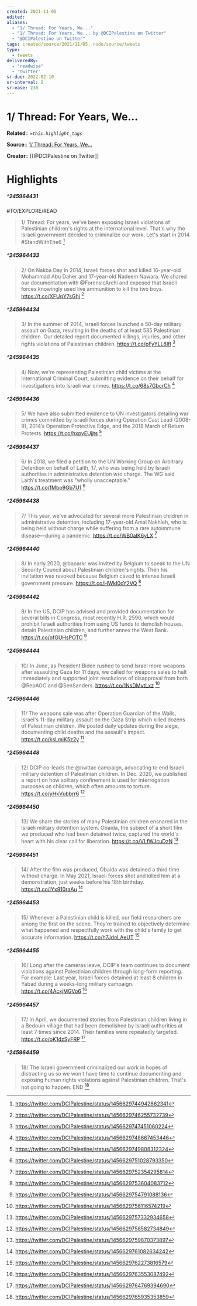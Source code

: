 ```yaml
---
created: 2021-11-05
edited: 
aliases:
  - "1/ Thread: For Years, We..."
  - "1/ Thread: For Years, We... by @DCIPalestine on Twitter"
  - "@DCIPalestine on Twitter"
tags: created/source/2021/11/05, node/source/tweets
type: 
  - tweets
deliveredBy: 
  - "readwise"
  - "twitter"
sr-due: 2022-02-10
sr-interval: 2
sr-ease: 230
---
```

# 1/ Thread: For Years, We...

**Related**:: 
*`=this.highlight_tags`*

**Source**:: [1/ Thread: For Years, We...](https://twitter.com/DCIPalestine/status/1456629744942862341)

**Creator**:: [[@DCIPalestine on Twitter]]

# Highlights
##### ^245964431
#TO/EXPLORE/READ  
> 1/ Thread: For years, we've been exposing Israeli violations of Palestinian children's rights at the international level. That's why the Israeli government decided to criminalize our work.
> Let's start in 2014. \#StandWithThe6 
  [^245964431]

[^245964431]: https://twitter.com/DCIPalestine/status/1456629744942862341

##### ^245964433
  
> 2/ On Nakba Day in 2014, Israeli forces shot and killed 16-year-old Mohammad Abu Daher and 17-year-old Nadeem Nawara. We shared our documentation with @ForensicArchi and exposed that Israeli forces knowingly used live ammunition to kill the two boys. https://t.co/XFUqY7sGhj 
  [^245964433]

[^245964433]: https://twitter.com/DCIPalestine/status/1456629746255732739

##### ^245964434
  
> 3/ In the summer of 2014, Israeli forces launched a 50-day military assault on Gaza, resulting in the deaths of at least 535 Palestinian children. Our detailed report documented killings, injuries, and other rights violations of Palestinian children. https://t.co/pFyYLL8IfI 
  [^245964434]

[^245964434]: https://twitter.com/DCIPalestine/status/1456629747451060224

##### ^245964435
  
> 4/ Now, we're representing Palestinian child victims at the International Criminal Court, submitting evidence on their behalf for investigations into Israeli war crimes. https://t.co/68s7GbcrCh 
  [^245964435]

[^245964435]: https://twitter.com/DCIPalestine/status/1456629748667453446

##### ^245964436
  
> 5/ We have also submitted evidence to UN investigators detailing war crimes committed by Israeli forces during Operation Cast Lead (2008-9), 2014’s Operation Protective Edge, and the 2018 March of Return Protests. https://t.co/hxpvEUjjts 
  [^245964436]

[^245964436]: https://twitter.com/DCIPalestine/status/1456629749808312324

##### ^245964437
  
> 6/ In 2018, we filed a petition to the UN Working Group on Arbitrary Detention on behalf of Laith, 17, who was being held by Israeli authorities in administrative detention w/o charge. The WG said Laith's treatment was "wholly unacceptable." https://t.co/fMbp9Gb7U1 
  [^245964437]

[^245964437]: https://twitter.com/DCIPalestine/status/1456629751028793350

##### ^245964438
  
> 7/ This year, we've advocated for several more Palestinian children in administrative detention, including 17-year-old Amal Nakhleh, who is being held without charge while suffering from a rare autoimmune disease—during a pandemic. https://t.co/WB0aIK6yLX 
  [^245964438]

[^245964438]: https://twitter.com/DCIPalestine/status/1456629752354295814

##### ^245964440
  
> 8/ In early 2020, @baparkr was invited by Belgium to speak to the UN Security Council about Palestinian children's rights. Then his invitation was revoked because Belgium caved to intense Israeli government pressure. https://t.co/HWkI0oY2VQ 
  [^245964440]

[^245964440]: https://twitter.com/DCIPalestine/status/1456629753604083712

##### ^245964442
  
> 9/ In the US, DCIP has advised and provided documentation for several bills in Congress, most recently H.R. 2590, which would prohibit Israeli authorities from using US funds to demolish houses, detain Palestinian children, and further annex the West Bank. https://t.co/ofGUHsPOTC 
  [^245964442]

[^245964442]: https://twitter.com/DCIPalestine/status/1456629754791088136

##### ^245964444
  
> 10/ In June, as President Biden rushed to send Israel more weapons after assaulting Gaza for 11 days, we called for weapons sales to halt immediately and supported joint resolutions of disapproval from both @RepAOC and @SenSanders. https://t.co/1NsDMvtLxz 
  [^245964444]

[^245964444]: https://twitter.com/DCIPalestine/status/1456629756116574219

##### ^245964446
  
> 11/ The weapons sale was after Operation Guardian of the Walls, Israel's 11-day military assault on the Gaza Strip which killed dozens of Palestinian children. We posted daily updates during the siege, documenting child deaths and the assault's impact. https://t.co/ksLmiK5z2y 
  [^245964446]

[^245964446]: https://twitter.com/DCIPalestine/status/1456629757332934658

##### ^245964448
  
> 12/ DCIP co-leads the @nwttac campaign, advocating to end Israeli military detention of Palestinian children. In Dec. 2020, we published a report on how solitary confinement is used for interrogation purposes on children, which often amounts to torture. https://t.co/yHkVubbrr6 
  [^245964448]

[^245964448]: https://twitter.com/DCIPalestine/status/1456629758582734849

##### ^245964450
  
> 13/ We share the stories of many Palestinian children ensnared in the Israeli military detention system. Obaida, the subject of a short film we produced who had been detained twice, captured the world's heart with his clear call for liberation. https://t.co/VLfWJcuDzN 
  [^245964450]

[^245964450]: https://twitter.com/DCIPalestine/status/1456629759870373897

##### ^245964451
  
> 14/ After the film was produced, Obaida was detained a third time without charge. In May 2021, Israeli forces shot and killed him at a demonstration, just weeks before his 18th birthday. https://t.co/iYx910raAu 
  [^245964451]

[^245964451]: https://twitter.com/DCIPalestine/status/1456629761082634242

##### ^245964453
  
> 15/ Whenever a Palestinian child is killed, our field researchers are among the first on the scene. They're trained to objectively determine what happened and respectfully work with the child's family to get accurate information. https://t.co/h7JdoLAeUT 
  [^245964453]

[^245964453]: https://twitter.com/DCIPalestine/status/1456629762273816579

##### ^245964455
  
> 16/ Long after the cameras leave, DCIP's team continues to document violations against Palestinian children through long-form reporting. For example: Last year, Israeli forces detained at least 8 children in Yabad during a weeks-long military campaign. https://t.co/4AcxjMGVo6 
  [^245964455]

[^245964455]: https://twitter.com/DCIPalestine/status/1456629763553087492

##### ^245964457
  
> 17/ In April, we documented stories from Palestinian children living in a Bedouin village that had been demolished by Israeli authorities at least 7 times since 2014. Their families were repeatedly targeted. https://t.co/oK1dzSyFRP 
  [^245964457]

[^245964457]: https://twitter.com/DCIPalestine/status/1456629764769394690

##### ^245964459
  
> 18/ The Israeli government criminalized our work in hopes of distracting us so we won't have time to continue documenting and exposing human rights violations against Palestinian children. That's not going to happen. END 
  [^245964459]

[^245964459]: https://twitter.com/DCIPalestine/status/1456629765935353859

